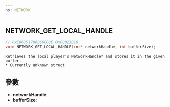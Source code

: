 ```yaml
---
ns: NETWORK
---
```

## NETWORK_GET_LOCAL_HANDLE

```c
// 0xE86051786B66CD8E 0x08023B16
void NETWORK_GET_LOCAL_HANDLE(int* networkHandle, int bufferSize);
```

```
Retrieves the local player's NetworkHandle* and stores it in the given buffer.  
* Currently unknown struct  
```

## 參數
* **networkHandle**: 
* **bufferSize**: 

